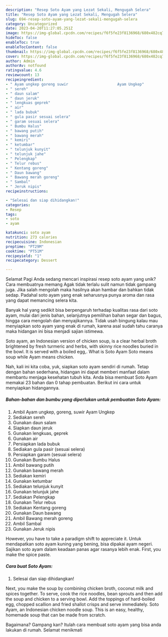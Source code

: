 ```yaml
---
description: "Resep Soto Ayam yang Lezat Sekali, Mengugah Selera"
title: "Resep Soto Ayam yang Lezat Sekali, Mengugah Selera"
slug: 694-resep-soto-ayam-yang-lezat-sekali-mengugah-selera
category: Uncategorized
date: 2023-04-20T11:27:05.251Z
image: https://img-global.cpcdn.com/recipes/f6f5fe23f8136968/680x482cq70/soto-ayam-foto-resep-utama.jpg
hideToc: false
enableToc: true
enableTocContent: false
thumbnail: https://img-global.cpcdn.com/recipes/f6f5fe23f8136968/680x482cq70/soto-ayam-foto-resep-utama.jpg
cover: https://img-global.cpcdn.com/recipes/f6f5fe23f8136968/680x482cq70/soto-ayam-foto-resep-utama.jpg
author: Admin
authorAv: notfound
ratingvalue: 4.6
reviewcount: 13
recipeingredient:
- " Ayam ungkep goreng suwir                      Ayam Ungkep"
- " sereh"
- " daun salam"
- " daun jeruk"
- " lengkuas geprek"
- " air"
- " lada bubuk"
- " gula pasir sesuai selera"
- " garam sesuai selera"
- " Bumbu Halus"
- " bawang putih"
- " bawang merah"
- " kemiri"
- " ketumbar"
- " telunjuk kunyit"
- " telunjuk jahe"
- " Pelengkap"
- " Telur rebus"
- " Kentang goreng"
- " Daun bawang"
- " Bawang merah goreng"
- " Sambal"
- " Jeruk nipis"
recipeinstructions:

- "Selesai dan siap dihidangkan!"
categories:
- Resep
tags:
- soto
- ayam

katakunci: soto ayam 
nutrition: 273 calories
recipecuisine: Indonesian
preptime: "PT29M"
cooktime: "PT51M"
recipeyield: "1"
recipecategory: Dessert

---
```



Selamat Pagi Anda sedang mencari inspirasi resep soto ayam yang unik? Cara membuatnya memang Agak tidak terlalu sulit namun tidak gampang juga. Jika salah mengolah maka hasilnya akan hambar dan bahkan tidak sedap. Padahal soto ayam yang enak seharusnya punya aroma dan rasa yang dapat memancing selera kita.


Banyak hal yang sedikit bisa berpengaruh terhadap kualitas rasa dari soto ayam, mulai dari jenis bahan, selanjutnya pemilihan bahan segar dan bagus, hingga cara mengolah dan menyajikannya. Tidak usah bingung kalau mau menyiapkan soto ayam yang enak di rumah, karena asal sudah tahu caranya maka hidangan ini bisa menjadi sajian istimewa.

Soto ayam, an Indonesian version of chicken soup, is a clear herbal broth brightened by fresh turmeric and herbs, with skinny rice noodles buried in the bowl. It is served with a boiled egg,. What is Soto Ayam Soto means soup while Ayam means chicken.


Nah, kali ini kita coba, yuk, siapkan soto ayam sendiri di rumah. Tetap dengan bahan sederhana, hidangan ini dapat memberi manfaat dalam membantu menjaga kesehatan tubuh kita. Anda bisa membuat Soto Ayam memakai 23 bahan dan 0 tahap pembuatan. Berikut ini cara untuk menyiapkan hidangannya.

<!--inarticleads1-->

##### Bahan-bahan dan bumbu yang diperlukan untuk pembuatan Soto Ayam:

1. Ambil  Ayam ungkep, goreng, suwir                      Ayam Ungkep
1. Sediakan  sereh
1. Gunakan  daun salam
1. Siapkan  daun jeruk
1. Gunakan  lengkuas, geprek
1. Gunakan  air
1. Persiapkan  lada bubuk
1. Sediakan  gula pasir (sesuai selera)
1. Persiapkan  garam (sesuai selera)
1. Gunakan  Bumbu Halus
1. Ambil  bawang putih
1. Gunakan  bawang merah
1. Sediakan  kemiri
1. Gunakan  ketumbar
1. Sediakan  telunjuk kunyit
1. Gunakan  telunjuk jahe
1. Sediakan  Pelengkap
1. Gunakan  Telur rebus
1. Sediakan  Kentang goreng
1. Gunakan  Daun bawang
1. Ambil  Bawang merah goreng
1. Ambil  Sambal
1. Gunakan  Jeruk nipis


However, you have to take a paradigm shift to appreciate it. Untuk mendapatkan soto ayam kuning yang bening, bisa dipakai ayam negeri. Sajikan soto ayam dalam keadaan panas agar rasanya lebih enak. First, you make the spice paste. 

<!--inarticleads2-->

##### Cara buat Soto Ayam:


1. Selesai dan siap dihidangkan!

Next, you make the soup by combining chicken broth, coconut milk and spices together. To serve, cook the rice noodles, bean sprouts and then add the soup and chicken to a serving bowl. Add the toppings of hard-boiled egg, chopped scallion and fried shallot crisps and serve immediately. Soto Ayam, an Indonesian chicken noodle soup. This is an easy, healthy, homemade soup that can be made from scratch. 

Bagaimana? Gampang kan? Itulah cara membuat soto ayam yang bisa anda lakukan di rumah. Selamat menikmati
